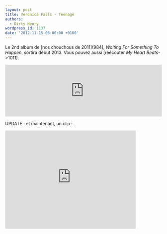 ```yaml
---
layout: post
title: Veronica Falls - Teenage
authors:
  - Dirty Henry
wordpress_id: 1137
date: '2012-11-15 08:00:00 +0100'
---
```

Le 2nd album de [nos chouchous de 2011](984], *Waiting For Something To Happen*, sortira début 2013. Vous pouvez aussi [réécouter *My Heart Beats*->1011).

<iframe width="100%" height="166" scrolling="no" frameborder="no" src="http://w.soundcloud.com/player/?url=http%3A%2F%2Fapi.soundcloud.com%2Ftracks%2F66749368&show_artwork=true"></iframe>

UPDATE : et maintenant, un clip :

<iframe width="420" height="315" src="http://www.youtube.com/embed/8A8yRqDIrBw" frameborder="0" allowfullscreen></iframe>
